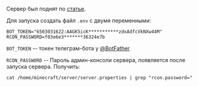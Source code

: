 Сервер был поднят по
[статье](https://www.howtoforge.com/how-to-install-spigot-minecraft-server-on-ubuntu-20-04/).

Для запуска создать файл `.env` с двумя переменными:

```env
BOT_TOKEN="6503031622:AAGK5icK***********zdxAdfcVkNXw44M"
RCON_PASSWORD=f03e6e3*******36324e7b
```

`BOT_TOKEN` -- токен телеграм-бота у [@BotFather](https://t.me/BotFather)

`RCON_PASSWORD` -- Пароль админ-консоли сервера, появляется после запуска
сервера. Получить:

```shell
cat /home/minecraft/server/server.properties | grep "rcon.password="
```
